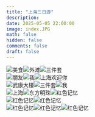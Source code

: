 ```yaml
---
title: "上海三日游"
description: 
date: 2025-05-05 22:00:00
image: index.JPG
math: false
hidden: false
comments: false
draft: false
---
```

![美食](1.JPG)![外滩](2.JPG)![三件套](3.JPG)<br>
![朋友](4.JPG)![我](5.JPG)![上海欢迎你](6.JPG)<br>
![武康大楼](7.JPG)![三件套](9.JPG)![我](10.JPG)<br>
![上海](11.jpg)![东方明珠](12.jpg)![红色记忆](13.jpg)<br>
![红色记忆](14.jpg)![红色记忆](15.jpg)<br>
![红色记忆](16.jpg)![红色记忆](17.jpg)![红色记忆](index.JPG)